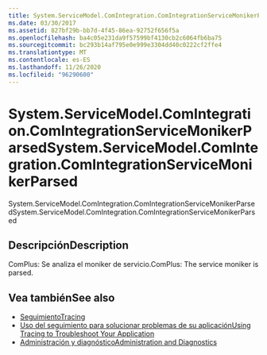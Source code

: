 ```yaml
---
title: System.ServiceModel.ComIntegration.ComIntegrationServiceMonikerParsed
ms.date: 03/30/2017
ms.assetid: 827bf29b-bb7d-4f45-86ea-92752f656f5a
ms.openlocfilehash: ba4c05e231da9f57599bf4130cb2c6064fb6ba75
ms.sourcegitcommit: bc293b14af795e0e999e3304dd40c0222cf2ffe4
ms.translationtype: MT
ms.contentlocale: es-ES
ms.lasthandoff: 11/26/2020
ms.locfileid: "96290600"
---
```

# <a name="systemservicemodelcomintegrationcomintegrationservicemonikerparsed"></a><span data-ttu-id="02378-102">System.ServiceModel.ComIntegration.ComIntegrationServiceMonikerParsed</span><span class="sxs-lookup"><span data-stu-id="02378-102">System.ServiceModel.ComIntegration.ComIntegrationServiceMonikerParsed</span></span>

<span data-ttu-id="02378-103">System.ServiceModel.ComIntegration.ComIntegrationServiceMonikerParsed</span><span class="sxs-lookup"><span data-stu-id="02378-103">System.ServiceModel.ComIntegration.ComIntegrationServiceMonikerParsed</span></span>  
  
## <a name="description"></a><span data-ttu-id="02378-104">Descripción</span><span class="sxs-lookup"><span data-stu-id="02378-104">Description</span></span>  

 <span data-ttu-id="02378-105">ComPlus: Se analiza el moniker de servicio.</span><span class="sxs-lookup"><span data-stu-id="02378-105">ComPlus: The service moniker is parsed.</span></span>  
  
## <a name="see-also"></a><span data-ttu-id="02378-106">Vea también</span><span class="sxs-lookup"><span data-stu-id="02378-106">See also</span></span>

- [<span data-ttu-id="02378-107">Seguimiento</span><span class="sxs-lookup"><span data-stu-id="02378-107">Tracing</span></span>](index.md)
- [<span data-ttu-id="02378-108">Uso del seguimiento para solucionar problemas de su aplicación</span><span class="sxs-lookup"><span data-stu-id="02378-108">Using Tracing to Troubleshoot Your Application</span></span>](using-tracing-to-troubleshoot-your-application.md)
- [<span data-ttu-id="02378-109">Administración y diagnóstico</span><span class="sxs-lookup"><span data-stu-id="02378-109">Administration and Diagnostics</span></span>](../index.md)
